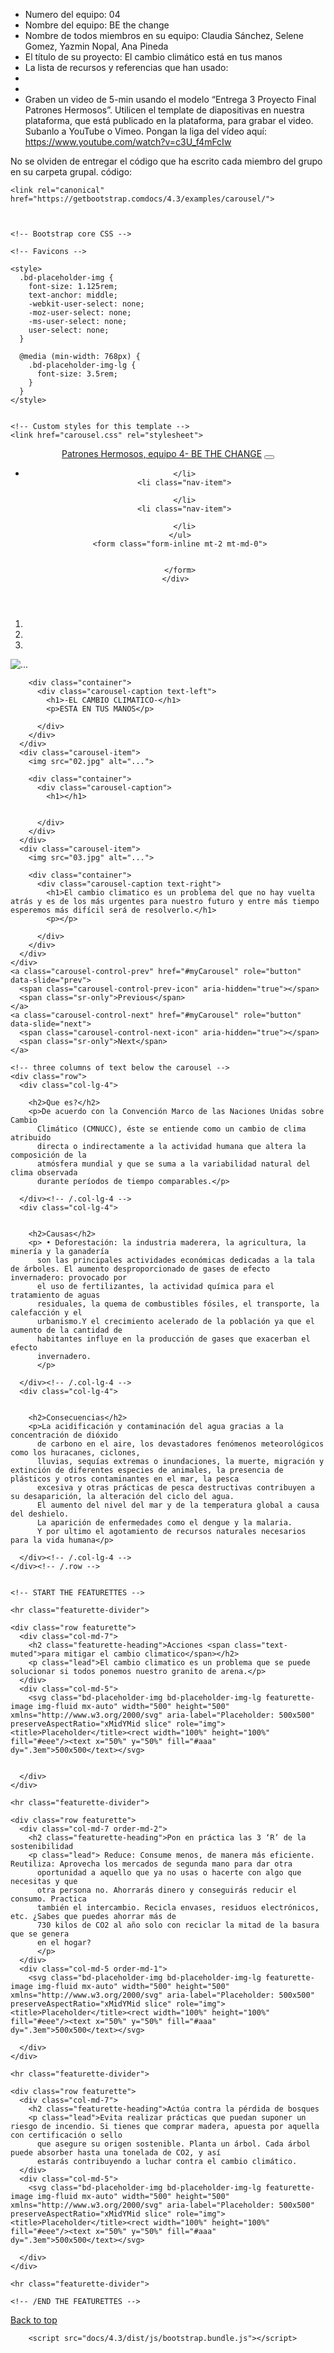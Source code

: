 - Numero del equipo: 04
- Nombre del equipo: BE the change
- Nombre de todos miembros en su equipo: Claudia Sánchez, Selene Gomez, Yazmin Nopal, Ana Pineda
- El título de su proyecto: El cambio climático está en tus manos
- La lista de recursos y referencias que han usado: 
- 
- 
- Graben un video de 5-min usando el modelo “Entrega 3 Proyecto Final Patrones Hermosos”. Utilicen el template de diapositivas en nuestra plataforma, que está publicado en la plataforma, para grabar el video. Subanlo a YouTube o Vimeo. Pongan la liga del vídeo aquí: https://www.youtube.com/watch?v=c3U_f4mFcIw

No se olviden de entregar el código que ha escrito cada miembro del grupo en su carpeta grupal.
código:

<!doctype html>
<html lang="en">
  <head>
    <meta charset="utf-8">
    <meta name="viewport" content="width=device-width, initial-scale=1">
    <meta name="description" content="">
    <meta name="author" content="Mark Otto, Jacob Thornton, and Bootstrap contributors">
    <meta name="generator" content="Hugo 0.55.4">
    <title>Carousel Template · Bootstrap</title>

    <link rel="canonical" href="https://getbootstrap.comdocs/4.3/examples/carousel/">



    <!-- Bootstrap core CSS -->
<link href="docs/4.3/dist/css/bootstrap.css" rel="stylesheet">



    <!-- Favicons -->
<link rel="apple-touch-icon" href="docs/4.3/assets/img/favicons/apple-touch-icon.png" sizes="180x180">
<link rel="icon" href="docs/4.3/assets/img/favicons/favicon-32x32.png" sizes="32x32" type="image/png">
<link rel="icon" href="docs/4.3/assets/img/favicons/favicon-16x16.png" sizes="16x16" type="image/png">
<link rel="manifest" href="docs/4.3/assets/img/favicons/manifest.json">
<link rel="mask-icon" href="docs/4.3/assets/img/favicons/safari-pinned-tab.svg" color="#563d7c">
<link rel="icon" href="docs/4.3/assets/img/favicons/favicon.ico">
<meta name="msapplication-config" content="docs/4.3/assets/img/favicons/browserconfig.xml">
<meta name="theme-color" content="#563d7c">


    <style>
      .bd-placeholder-img {
        font-size: 1.125rem;
        text-anchor: middle;
        -webkit-user-select: none;
        -moz-user-select: none;
        -ms-user-select: none;
        user-select: none;
      }

      @media (min-width: 768px) {
        .bd-placeholder-img-lg {
          font-size: 3.5rem;
        }
      }
    </style>


    <!-- Custom styles for this template -->
    <link href="carousel.css" rel="stylesheet">
  </head>
  <body>

<header>
  <nav class="navbar navbar-expand-md navbar-dark fixed-top bg-dark">
    <a class="navbar-brand" href="#">Patrones Hermosos, equipo 4- BE THE CHANGE</a>
    <button class="navbar-toggler" type="button" data-toggle="collapse" data-target="#navbarCollapse" aria-controls="navbarCollapse" aria-expanded="false" aria-label="Toggle navigation">
      <span class="navbar-toggler-icon"></span>
    </button>
    <div class="collapse navbar-collapse" id="navbarCollapse">
      <ul class="navbar-nav mr-auto">
        <li class="nav-item active">

        </li>
        <li class="nav-item">

        </li>
        <li class="nav-item">

        </li>
      </ul>
      <form class="form-inline mt-2 mt-md-0">


      </form>
    </div>
  </nav>
</header>

<main role="main">

  <div id="myCarousel" class="carousel slide" data-ride="carousel">
    <ol class="carousel-indicators">
      <li data-target="#myCarousel" data-slide-to="0" class="active"></li>
      <li data-target="#myCarousel" data-slide-to="1"></li>
      <li data-target="#myCarousel" data-slide-to="2"></li>
    </ol>
    <div class="carousel-inner">
      <div class="carousel-item active">
        <img src="01.jpg"  alt="...">

        <div class="container">
          <div class="carousel-caption text-left">
            <h1>-EL CAMBIO CLIMATICO-</h1>
            <p>ESTA EN TUS MANOS</p>

          </div>
        </div>
      </div>
      <div class="carousel-item">
        <img src="02.jpg" alt="...">

        <div class="container">
          <div class="carousel-caption">
            <h1></h1>


          </div>
        </div>
      </div>
      <div class="carousel-item">
        <img src="03.jpg" alt="...">

        <div class="container">
          <div class="carousel-caption text-right">
            <h1>El cambio climatico es un problema del que no hay vuelta atrás y es de los más urgentes para nuestro futuro y entre más tiempo esperemos más difícil será de resolverlo.</h1>
            <p></p>

          </div>
        </div>
      </div>
    </div>
    <a class="carousel-control-prev" href="#myCarousel" role="button" data-slide="prev">
      <span class="carousel-control-prev-icon" aria-hidden="true"></span>
      <span class="sr-only">Previous</span>
    </a>
    <a class="carousel-control-next" href="#myCarousel" role="button" data-slide="next">
      <span class="carousel-control-next-icon" aria-hidden="true"></span>
      <span class="sr-only">Next</span>
    </a>
  </div>


  <!-- Marketing messaging and featurettes
  ================================================== -->
  <!-- Wrap the rest of the page in another container to center all the content. -->

  <div class="container marketing">

    <!-- three columns of text below the carousel -->
    <div class="row">
      <div class="col-lg-4">

        <h2>Que es?</h2>
        <p>De acuerdo con la Convención Marco de las Naciones Unidas sobre Cambio
          Climático (CMNUCC), éste se entiende como un cambio de clima atribuido
          directa o indirectamente a la actividad humana que altera la composición de la
          atmósfera mundial y que se suma a la variabilidad natural del clima observada
          durante períodos de tiempo comparables.</p>

      </div><!-- /.col-lg-4 -->
      <div class="col-lg-4">


        <h2>Causas</h2>
        <p> • Deforestación: la industria maderera, la agricultura, la minería y la ganadería
          son las principales actividades económicas dedicadas a la tala de árboles. El aumento desproporcionado de gases de efecto invernadero: provocado por
          el uso de fertilizantes, la actividad química para el tratamiento de aguas
          residuales, la quema de combustibles fósiles, el transporte, la calefacción y el
          urbanismo.Y el crecimiento acelerado de la población ya que el aumento de la cantidad de
          habitantes influye en la producción de gases que exacerban el efecto
          invernadero.
          </p>

      </div><!-- /.col-lg-4 -->
      <div class="col-lg-4">


        <h2>Consecuencias</h2>
        <p>La acidificación y contaminación del agua gracias a la concentración de dióxido
          de carbono en el aire, los devastadores fenómenos meteorológicos como los huracanes, ciclones,
          lluvias, sequías extremas o inundaciones, la muerte, migración y extinción de diferentes especies de animales, la presencia de plásticos y otros contaminantes en el mar, la pesca
          excesiva y otras prácticas de pesca destructivas contribuyen a su desaparición, la alteración del ciclo del agua.
          El aumento del nivel del mar y de la temperatura global a causa del deshielo.
          La aparición de enfermedades como el dengue y la malaria.
          Y por ultimo el agotamiento de recursos naturales necesarios para la vida humana</p>

      </div><!-- /.col-lg-4 -->
    </div><!-- /.row -->


    <!-- START THE FEATURETTES -->

    <hr class="featurette-divider">

    <div class="row featurette">
      <div class="col-md-7">
        <h2 class="featurette-heading">Acciones <span class="text-muted">para mitigar el cambio climatico</span></h2>
        <p class="lead">El cambio climatico es un problema que se puede solucionar si todos ponemos nuestro granito de arena.</p>
      </div>
      <div class="col-md-5">
        <svg class="bd-placeholder-img bd-placeholder-img-lg featurette-image img-fluid mx-auto" width="500" height="500" xmlns="http://www.w3.org/2000/svg" aria-label="Placeholder: 500x500" preserveAspectRatio="xMidYMid slice" role="img"><title>Placeholder</title><rect width="100%" height="100%" fill="#eee"/><text x="50%" y="50%" fill="#aaa" dy=".3em">500x500</text></svg>


      </div>
    </div>

    <hr class="featurette-divider">

    <div class="row featurette">
      <div class="col-md-7 order-md-2">
        <h2 class="featurette-heading">Pon en práctica las 3 ‘R’ de la sostenibilidad
        <p class="lead"> Reduce: Consume menos, de manera más eficiente. Reutiliza: Aprovecha los mercados de segunda mano para dar otra
          oportunidad a aquello que ya no usas o hacerte con algo que necesitas y que
          otra persona no. Ahorrarás dinero y conseguirás reducir el consumo. Practica
          también el intercambio. Recicla envases, residuos electrónicos, etc. ¿Sabes que puedes ahorrar más de
          730 kilos de CO2 al año solo con reciclar la mitad de la basura que se genera
          en el hogar?
          </p>
      </div>
      <div class="col-md-5 order-md-1">
        <svg class="bd-placeholder-img bd-placeholder-img-lg featurette-image img-fluid mx-auto" width="500" height="500" xmlns="http://www.w3.org/2000/svg" aria-label="Placeholder: 500x500" preserveAspectRatio="xMidYMid slice" role="img"><title>Placeholder</title><rect width="100%" height="100%" fill="#eee"/><text x="50%" y="50%" fill="#aaa" dy=".3em">500x500</text></svg>

      </div>
    </div>

    <hr class="featurette-divider">

    <div class="row featurette">
      <div class="col-md-7">
        <h2 class="featurette-heading">Actúa contra la pérdida de bosques
        <p class="lead">Evita realizar prácticas que puedan suponer un riesgo de incendio. Si tienes que comprar madera, apuesta por aquella con certificación o sello
          que asegure su origen sostenible. Planta un árbol. Cada árbol puede absorber hasta una tonelada de CO2, y así
          estarás contribuyendo a luchar contra el cambio climático.
      </div>
      <div class="col-md-5">
        <svg class="bd-placeholder-img bd-placeholder-img-lg featurette-image img-fluid mx-auto" width="500" height="500" xmlns="http://www.w3.org/2000/svg" aria-label="Placeholder: 500x500" preserveAspectRatio="xMidYMid slice" role="img"><title>Placeholder</title><rect width="100%" height="100%" fill="#eee"/><text x="50%" y="50%" fill="#aaa" dy=".3em">500x500</text></svg>

      </div>
    </div>

    <hr class="featurette-divider">

    <!-- /END THE FEATURETTES -->

  </div><!-- /.container -->


  <!-- FOOTER -->
  <footer class="container">
    <p class="float-right"><a href="#">Back to top</a></p>

  </footer>
</main>




        <script src="docs/4.3/dist/js/bootstrap.bundle.js"></script>




  </body>
</html>
